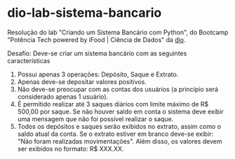 # dio-lab-sistema-bancario

Resolução do lab "Criando um Sistema Bancário com Python", do Bootcamp "Potência Tech powered by iFood | Ciência de Dados" da [dio](https://www.dio.me/bootcamp/potencia-tech-powered-ifood-ciencias-de-dados-com-python).

Desafio: Deve-se criar um sistema bancário com as seguintes características

1. Possui apenas 3 operações: Depósito, Saque e Extrato.
2. Apenas deve-se depositar valores positivos.
3. Não deve-se preocupar com as contas dos usuários (a princípio será considerado apenas 1 usuário).
4. É permitido realizar até 3 saques diários com limite máximo de R$ 500,00 por saque. Se não houver saldo em conta o sistema deve exibir uma mensagem que não foi possível realizar o saque.
5. Todos os depósitos e saques serão exibidos no extrato, assim como o saldo atual da conta. Se o extrato estiver em branco deve-se exibir: "Não foram realizadas movimentações". Além disso, os valores devem ser exibidos no formato: R$ XXX.XX.